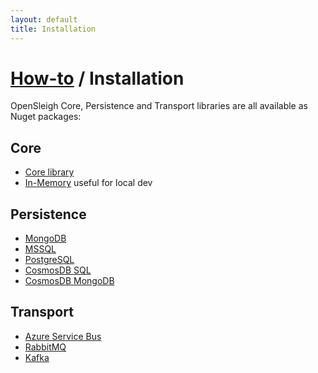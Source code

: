 ```yaml
---
layout: default
title: Installation
---
```


# [How-to](/how-to/) / Installation
OpenSleigh Core, Persistence and Transport libraries are all available as Nuget packages:

## Core
- [Core library](https://www.nuget.org/packages/OpenSleigh.Core/)
- [In-Memory](https://www.nuget.org/packages/OpenSleigh.Persistence.InMemory/) useful for local dev

## Persistence
- [MongoDB](https://www.nuget.org/packages/OpenSleigh.Persistence.Mongo/)
- [MSSQL](https://www.nuget.org/packages/OpenSleigh.Persistence.SQLServer/)
- [PostgreSQL](https://www.nuget.org/packages/OpenSleigh.Persistence.PostgreSQL/)
- [CosmosDB SQL](https://www.nuget.org/packages/OpenSleigh.Persistence.Cosmos.SQL/)
- [CosmosDB MongoDB](https://www.nuget.org/packages/OpenSleigh.Persistence.Cosmos.Mongo/)

## Transport
- [Azure Service Bus](https://www.nuget.org/packages/OpenSleigh.Transport.AzureServiceBus/)
- [RabbitMQ](https://www.nuget.org/packages/OpenSleigh.Transport.RabbitMQ/)
- [Kafka](https://www.nuget.org/packages/OpenSleigh.Transport.Kafka/)
